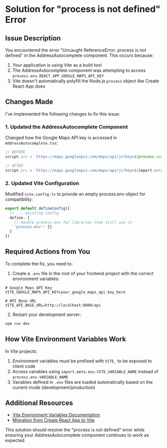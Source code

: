 # Solution for "process is not defined" Error

## Issue Description

You encountered the error "Uncaught ReferenceError: process is not defined" in the AddressAutocomplete component. This occurs because:

1. Your application is using Vite as a build tool
2. The AddressAutocomplete component was attempting to access `process.env.REACT_APP_GOOGLE_MAPS_API_KEY`
3. Vite doesn't automatically polyfill the Node.js `process` object like Create React App does

## Changes Made

I've implemented the following changes to fix this issue:

### 1. Updated the AddressAutocomplete Component

Changed how the Google Maps API key is accessed in `AddressAutocomplete.tsx`:

```typescript
// BEFORE
script.src = `https://maps.googleapis.com/maps/api/js?key=${process.env.REACT_APP_GOOGLE_MAPS_API_KEY || ''}&libraries=places`;

// AFTER
script.src = `https://maps.googleapis.com/maps/api/js?key=${import.meta.env.VITE_GOOGLE_MAPS_API_KEY || ''}&libraries=places`;
```

### 2. Updated Vite Configuration

Modified `vite.config.ts` to provide an empty process.env object for compatibility:

```typescript
export default defineConfig({
  // ... existing config
  define: {
    // Handle process.env for libraries that still use it
    'process.env': {}
  }
})
```

## Required Actions from You

To complete the fix, you need to:

1. Create a `.env` file in the root of your frontend project with the correct environment variables:

```
# Google Maps API Key
VITE_GOOGLE_MAPS_API_KEY=your_google_maps_api_key_here

# API Base URL
VITE_API_BASE_URL=http://localhost:8000/api
```

2. Restart your development server:

```bash
npm run dev
```

## How Vite Environment Variables Work

In Vite projects:

1. Environment variables must be prefixed with `VITE_` to be exposed to client code
2. Access variables using `import.meta.env.VITE_VARIABLE_NAME` instead of `process.env.VARIABLE_NAME`
3. Variables defined in `.env` files are loaded automatically based on the current mode (development/production)

## Additional Resources

- [Vite Environment Variables Documentation](https://vitejs.dev/guide/env-and-mode.html)
- [Migration from Create React App to Vite](https://vitejs.dev/guide/migration-from-cra.html)

This solution should resolve the "process is not defined" error while ensuring your AddressAutocomplete component continues to work as expected.
